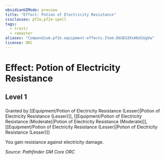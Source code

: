 ```yaml
---
obsidianUIMode: preview
title: "Effect: Potion of Electricity Resistance"
cssclasses: pf2e,pf2e-spell
tags:
  - trait/
  - remaster
aliases: "Compendium.pf2e.equipment-effects.Item.DbUEGIKxH6d1GgVw"
license: ORC
---
```

# Effect: Potion of Electricity Resistance
## Level 1
### 






Granted by [[Equipment/Potion of Electricity Resistance (Lesser)|Potion of Electricity Resistance (Lesser)]], [[Equipment/Potion of Electricity Resistance (Moderate)|Potion of Electricity Resistance (Moderate)]], [[Equipment/Potion of Electricity Resistance (Lesser)|Potion of Electricity Resistance (Lesser)]]

You gain resistance against electricity damage.

*Source: Pathfinder GM Core*
*ORC*